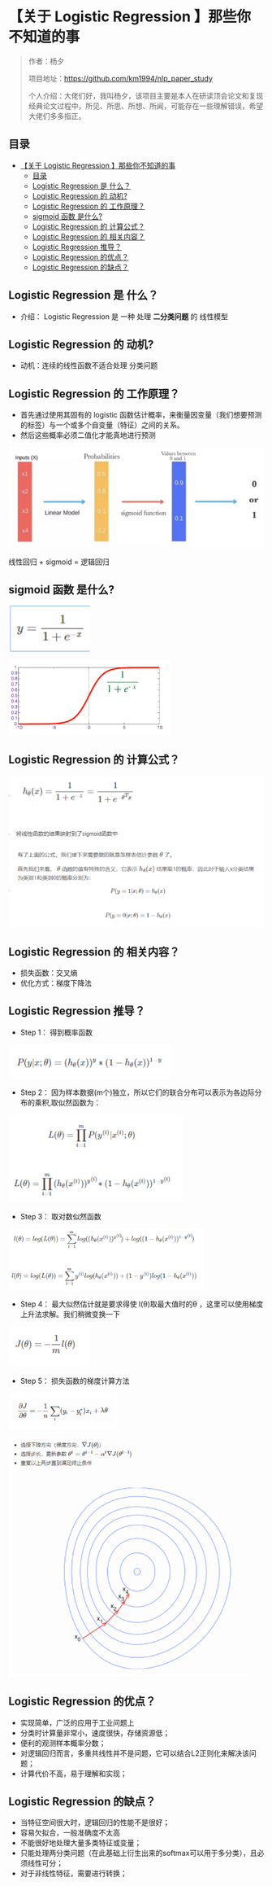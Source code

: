 # 【关于 Logistic Regression 】那些你不知道的事

> 作者：杨夕
> 
> 项目地址：https://github.com/km1994/nlp_paper_study
> 
> 个人介绍：大佬们好，我叫杨夕，该项目主要是本人在研读顶会论文和复现经典论文过程中，所见、所思、所想、所闻，可能存在一些理解错误，希望大佬们多多指正。
> 

## 目录

- [【关于 Logistic Regression 】那些你不知道的事](#关于-logistic-regression-那些你不知道的事)
  - [目录](#目录)
  - [Logistic Regression 是 什么？](#logistic-regression-是-什么)
  - [Logistic Regression 的 动机?](#logistic-regression-的-动机)
  - [Logistic Regression 的 工作原理？](#logistic-regression-的-工作原理)
  - [sigmoid 函数 是什么?](#sigmoid-函数-是什么)
  - [Logistic Regression 的 计算公式？](#logistic-regression-的-计算公式)
  - [Logistic Regression 的 相关内容？](#logistic-regression-的-相关内容)
  - [Logistic Regression 推导？](#logistic-regression-推导)
  - [Logistic Regression 的优点？](#logistic-regression-的优点)
  - [Logistic Regression 的缺点？](#logistic-regression-的缺点)

## Logistic Regression 是 什么？

- 介绍： Logistic Regression 是 一种 处理 **二分类问题** 的 线性模型

## Logistic Regression 的 动机?

- 动机：连续的线性函数不适合处理 分类问题

## Logistic Regression 的 工作原理？

- 首先通过使用其固有的 logistic 函数估计概率，来衡量因变量（我们想要预测的标签）与一个或多个自变量（特征）之间的关系。
- 然后这些概率必须二值化才能真地进行预测

![](img/20200917211207.png)

线性回归 +  sigmoid = 逻辑回归

## sigmoid 函数 是什么?

![](img/20200917211310.png)

![](img/20200917211317.png)

## Logistic Regression 的 计算公式？

![](img/20200917211425.png)

## Logistic Regression 的 相关内容？

- 损失函数：交叉熵
- 优化方式：梯度下降法

## Logistic Regression 推导？

- Step 1： 得到概率函数

![](img/20200917211636.png)

- Step 2： 因为样本数据(m个)独立，所以它们的联合分布可以表示为各边际分布的乘积,取似然函数为：

![](img/20200917211704.png)

- Step 3： 取对数似然函数

![](img/20200917211737.png)

- Step 4： 最大似然估计就是要求得使 l(θ)取最大值时的θ ，这里可以使用梯度上升法求解。我们稍微变换一下

![](img/20200917211802.png)

- Step 5： 损失函数的梯度计算方法

![](img/20200917211831.png)

![](img/20200917211912.png)

## Logistic Regression 的优点？

- 实现简单，广泛的应用于工业问题上
- 分类时计算量非常小，速度很快，存储资源低；
- 便利的观测样本概率分数；
- 对逻辑回归而言，多重共线性并不是问题，它可以结合L2正则化来解决该问题；
- 计算代价不高，易于理解和实现；

## Logistic Regression 的缺点？

- 当特征空间很大时，逻辑回归的性能不是很好；
- 容易欠拟合，一般准确度不太高
- 不能很好地处理大量多类特征或变量；
- 只能处理两分类问题（在此基础上衍生出来的softmax可以用于多分类），且必须线性可分；
- 对于非线性特征，需要进行转换；

